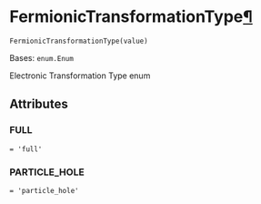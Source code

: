 # FermionicTransformationType[¶](#fermionictransformationtype "Permalink to this headline")

<span id="undefined" />

`FermionicTransformationType(value)`

Bases: `enum.Enum`

Electronic Transformation Type enum

## Attributes

<span id="undefined" />

### FULL

`= 'full'`

<span id="undefined" />

### PARTICLE\_HOLE

`= 'particle_hole'`
